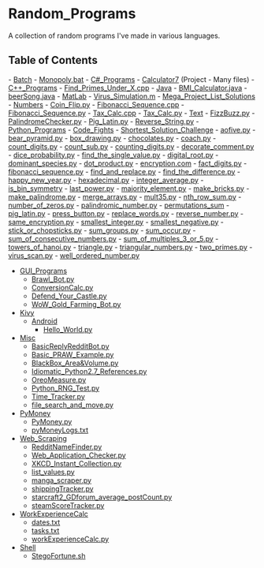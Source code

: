 Random_Programs
===============

A collection of random programs I've made in various languages.

<h2> Table of Contents </h2>
- <a href="https://github.com/ArnoldM904/Random_Programs/tree/master/Batch">Batch</a>
  - <a href="https://github.com/ArnoldM904/Random_Programs/blob/master/Batch/Monopoly.bat">Monopoly.bat</a> 
- <a href="https://github.com/ArnoldM904/Random_Programs/tree/master/C%23_Programs/">C#_Programs</a>
  - <a href="https://github.com/ArnoldM904/Random_Programs/tree/master/C%23_Programs/Calculator7">Calculator7</a> (Project - Many files)
- <a href="https://github.com/ArnoldM904/Random_Programs/tree/master/C%2B%2B_Programs">C++_Programs</a>
  - <a href="https://github.com/ArnoldM904/Random_Programs/blob/master/C%2B%2B_Programs/Find_Primes_Under_X.cpp">Find_Primes_Under_X.cpp</a>
- <a href="https://github.com/ArnoldM904/Random_Programs/tree/master/Java">Java</a>
  - <a href="https://github.com/ArnoldM904/Random_Programs/blob/master/Java/BMI_Calculator.java">BMI_Calculator.java</a>
  - <a href="https://github.com/ArnoldM904/Random_Programs/blob/master/Java/beerSong.java">beerSong.java</a>
- <a href="https://github.com/ArnoldM904/Random_Programs/tree/master/MatLab">MatLab</a>
  - <a href="https://github.com/ArnoldM904/Random_Programs/blob/master/MatLab/Virus_Simulation.m">Virus_Simulation.m</a> 
- <a href="https://github.com/ArnoldM904/Random_Programs/tree/master/Mega_Project_List_Solutions">Mega_Project_List_Solutions</a>
  - <a href="https://github.com/ArnoldM904/Random_Programs/tree/master/Mega_Project_List_Solutions/Numbers">Numbers</a>
    - <a href="https://github.com/ArnoldM904/Random_Programs/blob/master/Mega_Project_List_Solutions/Numbers/Coin_Flip.py">Coin_Flip.py</a>
    - <a href="https://github.com/ArnoldM904/Random_Programs/blob/master/Mega_Project_List_Solutions/Numbers/Fibonacci_Sequence.cpp">Fibonacci_Sequence.cpp</a>
    - <a href="https://github.com/ArnoldM904/Random_Programs/blob/master/Mega_Project_List_Solutions/Numbers/Fibonacci_Sequence.py">Fibonacci_Sequence.py</a>
    - <a href="https://github.com/ArnoldM904/Random_Programs/blob/master/Mega_Project_List_Solutions/Numbers/Tax_Calc.cpp">Tax_Calc.cpp</a>
    - <a href="https://github.com/ArnoldM904/Random_Programs/blob/master/Mega_Project_List_Solutions/Numbers/Tax_Calc.py">Tax_Calc.py</a>
  - <a href="https://github.com/ArnoldM904/Random_Programs/tree/master/Mega_Project_List_Solutions/Text">Text</a>
    - <a href="https://github.com/ArnoldM904/Random_Programs/blob/master/Mega_Project_List_Solutions/Text/FizzBuzz.py">FizzBuzz.py</a>
    - <a href="https://github.com/ArnoldM904/Random_Programs/blob/master/Mega_Project_List_Solutions/Text/PalindromeChecker.py">PalindromeChecker.py</a>
    - <a href="https://github.com/ArnoldM904/Random_Programs/blob/master/Mega_Project_List_Solutions/Text/Pig_Latin.py">Pig_Latin.py</a>
    - <a href="https://github.com/ArnoldM904/Random_Programs/blob/master/Mega_Project_List_Solutions/Text/Pig_Latin.py">Reverse_String.py</a>
- <a href="https://github.com/ArnoldM904/Random_Programs/tree/master/Python_Programs">Python_Programs</a>
  - <a href="https://github.com/ArnoldM904/Random_Programs/tree/master/Python_Programs/Code_Fights">Code_Fights</a>
    - <a href="https://github.com/ArnoldM904/Random_Programs/tree/master/Python_Programs/Code_Fights/Shortest_Solution_Challenge">Shortest_Solution_Challenge</a>
      - <a href="https://github.com/ArnoldM904/Random_Programs/blob/master/Python_Programs/Code_Fights/Shortest_Solution_Challenge/aofive.py">aofive.py</a> 
      - <a href="https://github.com/ArnoldM904/Random_Programs/blob/master/Python_Programs/Code_Fights/Shortest_Solution_Challenge/bear_pyramid.py">bear_pyramid.py</a>
      - <a href="https://github.com/ArnoldM904/Random_Programs/blob/master/Python_Programs/Code_Fights/Shortest_Solution_Challenge/box_drawing.py">box_drawing.py</a>
      - <a href="https://github.com/ArnoldM904/Random_Programs/blob/master/Python_Programs/Code_Fights/Shortest_Solution_Challenge/chocolates.py">chocolates.py</a>
      - <a href="https://github.com/ArnoldM904/Random_Programs/blob/master/Python_Programs/Code_Fights/Shortest_Solution_Challenge/coach.py">coach.py</a>
      - <a href="https://github.com/ArnoldM904/Random_Programs/blob/master/Python_Programs/Code_Fights/Shortest_Solution_Challenge/count_digits.py">count_digits.py</a>
      - <a href="https://github.com/ArnoldM904/Random_Programs/blob/master/Python_Programs/Code_Fights/Shortest_Solution_Challenge/count_sub.py">count_sub.py</a>
      - <a href="https://github.com/ArnoldM904/Random_Programs/blob/master/Python_Programs/Code_Fights/Shortest_Solution_Challenge/counting_digits.py">counting_digits.py</a>
      - <a href="https://github.com/ArnoldM904/Random_Programs/blob/master/Python_Programs/Code_Fights/Shortest_Solution_Challenge/decorate_comment.py">decorate_comment.py</a>
      - <a href="https://github.com/ArnoldM904/Random_Programs/blob/master/Python_Programs/Code_Fights/Shortest_Solution_Challenge/dice_probability.py">dice_probability.py</a>
      - <a href="https://github.com/ArnoldM904/Random_Programs/blob/master/Python_Programs/Code_Fights/Shortest_Solution_Challenge/find_the_single_value.py">find_the_single_value.py</a>
      - <a href="https://github.com/ArnoldM904/Random_Programs/blob/master/Python_Programs/Code_Fights/Shortest_Solution_Challenge/digital_root.py">digital_root.py</a>
      - <a href="https://github.com/ArnoldM904/Random_Programs/blob/master/Python_Programs/Code_Fights/Shortest_Solution_Challenge/dominant_species.py">dominant_species.py</a>
      - <a href="https://github.com/ArnoldM904/Random_Programs/blob/master/Python_Programs/Code_Fights/Shortest_Solution_Challenge/dot_product.py">dot_product.py</a>
      - <a href="https://github.com/ArnoldM904/Random_Programs/blob/master/Python_Programs/Code_Fights/Shortest_Solution_Challenge/encryption.py">encryption.com</a>
      - <a href="https://github.com/ArnoldM904/Random_Programs/blob/master/Python_Programs/Code_Fights/Shortest_Solution_Challenge/fact_digits.py">fact_digits.py</a>
      - <a href="https://github.com/ArnoldM904/Random_Programs/blob/master/Python_Programs/Code_Fights/Shortest_Solution_Challenge/fibonacci_sequence.py">fibonacci_sequence.py</a>
      - <a href="https://github.com/ArnoldM904/Random_Programs/blob/master/Python_Programs/Code_Fights/Shortest_Solution_Challenge/find_and_replace.py">find_and_replace.py</a>
      - <a href="https://github.com/ArnoldM904/Random_Programs/blob/master/Python_Programs/Code_Fights/Shortest_Solution_Challenge/find_the_difference.py">find_the_difference.py</a>
      - <a href="https://github.com/ArnoldM904/Random_Programs/blob/master/Python_Programs/Code_Fights/Shortest_Solution_Challenge/happy_new_year.py">happy_new_year.py</a>
      - <a href="https://github.com/ArnoldM904/Random_Programs/blob/master/Python_Programs/Code_Fights/Shortest_Solution_Challenge/hexadecimal.py">hexadecimal.py</a>
      - <a href="https://github.com/ArnoldM904/Random_Programs/blob/master/Python_Programs/Code_Fights/Shortest_Solution_Challenge/integer_average.py">integer_average.py</a>
      - <a href="https://github.com/ArnoldM904/Random_Programs/blob/master/Python_Programs/Code_Fights/Shortest_Solution_Challenge/is_bin_symmetry.py">is_bin_symmetry</a>
      - <a href="https://github.com/ArnoldM904/Random_Programs/blob/master/Python_Programs/Code_Fights/Shortest_Solution_Challenge/last_power.py">last_power.py</a>
      - <a href="https://github.com/ArnoldM904/Random_Programs/blob/master/Python_Programs/Code_Fights/Shortest_Solution_Challenge/majority_element.py">majority_element.py</a>
      - <a href="https://github.com/ArnoldM904/Random_Programs/blob/master/Python_Programs/Code_Fights/Shortest_Solution_Challenge/make_bricks.py">make_bricks.py</a>
      - <a href="https://github.com/ArnoldM904/Random_Programs/blob/master/Python_Programs/Code_Fights/Shortest_Solution_Challenge/make_palindrome.py">make_palindrome.py</a>
      - <a href="https://github.com/ArnoldM904/Random_Programs/blob/master/Python_Programs/Code_Fights/Shortest_Solution_Challenge/merge_arrays.py">merge_arrays.py</a>
      - <a href="https://github.com/ArnoldM904/Random_Programs/blob/master/Python_Programs/Code_Fights/Shortest_Solution_Challenge/mult35.py">mult35.py</a>
      - <a href="https://github.com/ArnoldM904/Random_Programs/blob/master/Python_Programs/Code_Fights/Shortest_Solution_Challenge/nth_row_sum.py">nth_row_sum.py</a>
      - <a href="https://github.com/ArnoldM904/Random_Programs/blob/master/Python_Programs/Code_Fights/Shortest_Solution_Challenge/number_of_zeros.py">number_of_zeros.py</a>
      - <a href="https://github.com/ArnoldM904/Random_Programs/blob/master/Python_Programs/Code_Fights/Shortest_Solution_Challenge/palindromic_number.py">palindromic_number.py</a>
      - <a href="https://github.com/ArnoldM904/Random_Programs/blob/master/Python_Programs/Code_Fights/Shortest_Solution_Challenge/permutations_sum.py">permutations_sum</a>
      - <a href="https://github.com/ArnoldM904/Random_Programs/blob/master/Python_Programs/Code_Fights/Shortest_Solution_Challenge/pig_latin.py">pig_latin.py</a>
      - <a href="https://github.com/ArnoldM904/Random_Programs/blob/master/Python_Programs/Code_Fights/Shortest_Solution_Challenge/press_button.py">press_button.py</a>
      - <a href="https://github.com/ArnoldM904/Random_Programs/blob/master/Python_Programs/Code_Fights/Shortest_Solution_Challenge/replace_words.py">replace_words.py</a>
      - <a href="https://github.com/ArnoldM904/Random_Programs/blob/master/Python_Programs/Code_Fights/Shortest_Solution_Challenge/reverse_number.py">reverse_number.py</a>
      - <a href="https://github.com/ArnoldM904/Random_Programs/blob/master/Python_Programs/Code_Fights/Shortest_Solution_Challenge/same_encryption.py">same_encryption.py</a>
      - <a href="https://github.com/ArnoldM904/Random_Programs/blob/master/Python_Programs/Code_Fights/Shortest_Solution_Challenge/smallest_integer.py">smallest_integer.py</a>
      - <a href="https://github.com/ArnoldM904/Random_Programs/blob/master/Python_Programs/Code_Fights/Shortest_Solution_Challenge/smallest_negative.py">smallest_negative.py</a>
      - <a href="https://github.com/ArnoldM904/Random_Programs/blob/master/Python_Programs/Code_Fights/Shortest_Solution_Challenge/stick_or_chopsticks.py">stick_or_chopsticks.py</a>
      - <a href="https://github.com/ArnoldM904/Random_Programs/blob/master/Python_Programs/Code_Fights/Shortest_Solution_Challenge/sum_groups.py">sum_groups.py</a>
      - <a href="https://github.com/ArnoldM904/Random_Programs/blob/master/Python_Programs/Code_Fights/Shortest_Solution_Challenge/sum_occur.py">sum_occur.py</a>
      - <a href="https://github.com/ArnoldM904/Random_Programs/blob/master/Python_Programs/Code_Fights/Shortest_Solution_Challenge/sum_of_consecutive_numbers.py">sum_of_consecutive_numbers.py</a>
      - <a href="https://github.com/ArnoldM904/Random_Programs/blob/master/Python_Programs/Code_Fights/Shortest_Solution_Challenge/sum_of_multiples_3_or_5.py">sum_of_multiples_3_or_5.py</a>
      - <a href="https://github.com/ArnoldM904/Random_Programs/blob/master/Python_Programs/Code_Fights/Shortest_Solution_Challenge/towers_of_hanoi.py">towers_of_hanoi.py</a>
      - <a href="https://github.com/ArnoldM904/Random_Programs/blob/master/Python_Programs/Code_Fights/Shortest_Solution_Challenge/triangle.py">triangle.py</a>
      - <a href="https://github.com/ArnoldM904/Random_Programs/blob/master/Python_Programs/Code_Fights/Shortest_Solution_Challenge/triangular_numbers.py">triangular_numbers.py</a>
      - <a href="https://github.com/ArnoldM904/Random_Programs/blob/master/Python_Programs/Code_Fights/Shortest_Solution_Challenge/two_primes.py">two_primes.py</a>
      - <a href="https://github.com/ArnoldM904/Random_Programs/blob/master/Python_Programs/Code_Fights/Shortest_Solution_Challenge/virus_scan.py">virus_scan.py</a>
      - <a href="https://github.com/ArnoldM904/Random_Programs/blob/master/Python_Programs/Code_Fights/Shortest_Solution_Challenge/well_ordered_number.py">well_ordered_number.py</a>

  - <a href="https://github.com/ArnoldM904/Random_Programs/tree/master/Python_Programs/GUI_Programs">GUI_Programs</a>
    - <a href="https://github.com/ArnoldM904/Random_Programs/blob/master/Python_Programs/GUI_Programs/Brawl_Bot.py">Brawl_Bot.py</a>
    - <a href="https://github.com/ArnoldM904/Random_Programs/blob/master/Python_Programs/GUI_Programs/ConversionCalc.py">ConversionCalc.py</a>
    - <a href="https://github.com/ArnoldM904/Random_Programs/blob/master/Python_Programs/GUI_Programs/Defend_Your_Castle.py">Defend_Your_Castle.py</a>
    - <a href="https://github.com/ArnoldM904/Random_Programs/blob/master/Python_Programs/GUI_Programs/WoW_Gold_Farming_Bot.py">WoW_Gold_Farming_Bot.py</a>
  - <a href="https://github.com/ArnoldM904/Random_Programs/tree/master/Python_Programs/Kivy/Android">Kivy</a>
    - <a href="https://github.com/ArnoldM904/Random_Programs/tree/master/Python_Programs/Kivy/Android">Android</a>
      - <a href="https://github.com/ArnoldM904/Random_Programs/blob/master/Python_Programs/Kivy/Android/Hello_World.py">Hello_World.py</a>
  - <a href="https://github.com/ArnoldM904/Random_Programs/tree/master/Python_Programs/Misc">Misc</a>
    - <a href="https://github.com/ArnoldM904/Random_Programs/blob/master/Python_Programs/Misc/BasicReplyRedditBot.py">BasicReplyRedditBot.py</a>
    - <a href="https://github.com/ArnoldM904/Random_Programs/blob/master/Python_Programs/Misc/Basic_PRAW_Example.py">Basic_PRAW_Example.py</a>
    - <a href="https://github.com/ArnoldM904/Random_Programs/blob/master/Python_Programs/Misc/BlackBox_Area%26Volume.py">BlackBox_Area&Volume.py</a>
    - <a href="https://github.com/ArnoldM904/Random_Programs/blob/master/Python_Programs/Misc/Idiomatic_Python2.7_References.py">Idiomatic_Python2.7_References.py</a>
    - <a href="https://github.com/ArnoldM904/Random_Programs/blob/master/Python_Programs/Misc/OreoMeasure.py">OreoMeasure.py</a>
    - <a href="https://github.com/ArnoldM904/Random_Programs/blob/master/Python_Programs/Misc/Python_RNG_Test.py">Python_RNG_Test.py</a>
    - <a href="https://github.com/ArnoldM904/Random_Programs/blob/master/Python_Programs/Misc/Time_Tracker.py">Time_Tracker.py</a>
    - <a href="https://github.com/ArnoldM904/Random_Programs/blob/master/Python_Programs/Misc/file_search_and_move.py">file_search_and_move.py</a>
  - <a href="https://github.com/ArnoldM904/Random_Programs/tree/master/Python_Programs/PyMoney">PyMoney</a>
    - <a href="https://github.com/ArnoldM904/Random_Programs/blob/master/Python_Programs/PyMoney/PyMoney.py">PyMoney.py</a>
    - <a href="https://github.com/ArnoldM904/Random_Programs/blob/master/Python_Programs/PyMoney/pyMoneyLogs.txt">pyMoneyLogs.txt</a>
  - <a href="https://github.com/ArnoldM904/Random_Programs/tree/master/Python_Programs/Web_Scraping">Web_Scraping</a>
    - <a href="https://github.com/ArnoldM904/Random_Programs/blob/master/Python_Programs/Web_Scraping/RedditNameFinder.py">RedditNameFinder.py</a>
    - <a href="https://github.com/ArnoldM904/Random_Programs/blob/master/Python_Programs/Web_Scraping/Web_Application_Checker.py">Web_Application_Checker.py</a>
    - <a href="https://github.com/ArnoldM904/Random_Programs/blob/master/Python_Programs/Web_Scraping/XKCD_Instant_Collection.py">XKCD_Instant_Collection.py</a>
    - <a href="https://github.com/ArnoldM904/Random_Programs/blob/master/Python_Programs/Web_Scraping/list_values.py">list_values.py</a>
    - <a href="https://github.com/ArnoldM904/Random_Programs/blob/master/Python_Programs/Web_Scraping/manga_scraper.py">manga_scraper.py</a>
    - <a href="https://github.com/ArnoldM904/Random_Programs/blob/master/Python_Programs/Web_Scraping/shippingTracker.py">shippingTracker.py</a>
    - <a href="https://github.com/ArnoldM904/Random_Programs/blob/master/Python_Programs/Web_Scraping/starcraft2_GDforum_average_postCount.py">starcraft2_GDforum_average_postCount.py</a>
    - <a href="https://github.com/ArnoldM904/Random_Programs/blob/master/Python_Programs/Web_Scraping/steamScoreTracker.py">steamScoreTracker.py</a>
  - <a href="https://github.com/ArnoldM904/Random_Programs/tree/master/Python_Programs/workExperienceCalc">WorkExperienceCalc</a>
    - <a href="https://github.com/ArnoldM904/Random_Programs/blob/master/Python_Programs/workExperienceCalc/dates.txt">dates.txt</a>
    - <a href="https://github.com/ArnoldM904/Random_Programs/blob/master/Python_Programs/workExperienceCalc/tasks.txt">tasks.txt</a>
    - <a href="https://github.com/ArnoldM904/Random_Programs/blob/master/Python_Programs/workExperienceCalc/workExperienceCalc.py">workExperienceCalc.py</a>
- <a href="https://github.com/ArnoldM904/Random_Programs/tree/master/Shell">Shell</a>
  - <a href="https://github.com/ArnoldM904/Random_Programs/blob/master/Shell/StegoFortune.sh">StegoFortune.sh</a> 
